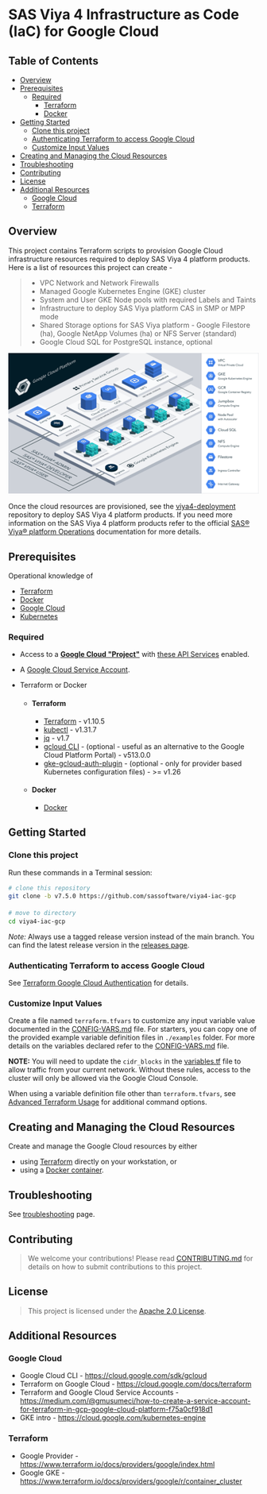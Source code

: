 # SAS Viya 4 Infrastructure as Code (IaC) for Google Cloud

## Table of Contents

- [Overview](#overview)
- [Prerequisites](#prerequisites)
  - [Required](#required)
    - [Terraform](#terraform)
    - [Docker](#docker)
- [Getting Started](#getting-started)
  - [Clone this project](#clone-this-project)
  - [Authenticating Terraform to access Google Cloud](#authenticating-terraform-to-access-google-cloud)
  - [Customize Input Values](#customize-input-values)
- [Creating and Managing the Cloud Resources](#creating-and-managing-the-cloud-resources)
- [Troubleshooting](#troubleshooting)
- [Contributing](#contributing)
- [License](#license)
- [Additional Resources](#additional-resources)
  - [Google Cloud](#google-cloud)
  - [Terraform](#terraform-1)

## Overview

This project contains Terraform scripts to provision Google Cloud infrastructure resources required to deploy SAS Viya 4 platform products. Here is a list of resources this project can create -

  >- VPC Network and Network Firewalls
  >- Managed Google Kubernetes Engine (GKE) cluster
  >- System and User GKE Node pools with required Labels and Taints
  >- Infrastructure to deploy SAS Viya platform CAS in SMP or MPP mode
  >- Shared Storage options for SAS Viya platform -  Google Filestore (ha), Google NetApp Volumes (ha) or NFS Server (standard)
  >- Google Cloud SQL for PostgreSQL instance, optional

[<img src="./docs/images/viya4-iac-gcp-diag.png" alt="Architecture Diagram" width="750"/>](./docs/images/viya4-iac-gcp-diag.png?raw=true)

Once the cloud resources are provisioned, see the [viya4-deployment](https://github.com/sassoftware/viya4-deployment) repository to deploy SAS Viya 4 platform products. If you need more information on the SAS Viya 4 platform products refer to the official [SAS&reg; Viya&reg; platform Operations](https://documentation.sas.com/?cdcId=itopscdc&cdcVersion=default&docsetId=itopswlcm&docsetTarget=home.htm) documentation for more details.

## Prerequisites

Operational knowledge of 
- [Terraform](https://www.terraform.io/intro/index.html)
- [Docker](https://www.docker.com/)
- [Google Cloud](https://cloud.google.com/)
- [Kubernetes](https://kubernetes.io/docs/concepts/)

### Required

- Access to a [**Google Cloud "Project"**](https://cloud.google.com/resource-manager/docs/creating-managing-projects) with [these API Services](docs/user/APIServices.md) enabled. 

- A [Google Cloud Service Account](./docs/user/TerraformGCPAuthentication.md).

- Terraform or Docker
  - #### Terraform
    - [Terraform](https://www.terraform.io/downloads.html) - v1.10.5
    - [kubectl](https://kubernetes.io/docs/tasks/tools/install-kubectl) - v1.31.7
    - [jq](https://stedolan.github.io/jq/) - v1.7
    - [gcloud CLI](https://cloud.google.com/sdk/gcloud) - (optional - useful as an alternative to the Google Cloud Platform Portal) - v513.0.0
    - [gke-gcloud-auth-plugin](https://cloud.google.com/kubernetes-engine/docs/how-to/cluster-access-for-kubectl#install_plugin) - (optional - only for provider based Kubernetes configuration files) - >= v1.26
  - #### Docker
    - [Docker](https://docs.docker.com/get-docker/)

## Getting Started

### Clone this project

Run these commands in a Terminal session:

```bash
# clone this repository
git clone -b v7.5.0 https://github.com/sassoftware/viya4-iac-gcp

# move to directory
cd viya4-iac-gcp

```
*Note:* Always use a tagged release version instead of the main branch. You can find the latest release version in the [releases page](https://github.com/sassoftware/viya4-iac-gcp/releases).

### Authenticating Terraform to access Google Cloud

See [Terraform Google Cloud Authentication](./docs/user/TerraformGCPAuthentication.md) for details.

### Customize Input Values

Create a file named `terraform.tfvars` to customize any input variable value documented in the [CONFIG-VARS.md](docs/CONFIG-VARS.md) file. For starters, you can copy one of the provided example variable definition files in `./examples` folder. For more details on the variables declared refer to the [CONFIG-VARS.md](docs/CONFIG-VARS.md) file.

**NOTE:** You will need to update the `cidr_blocks` in the [variables.tf](variables.tf) file to allow traffic from your current network. Without these rules, access to the cluster will only be allowed via the Google Cloud Console.

When using a variable definition file other than `terraform.tfvars`, see [Advanced Terraform Usage](docs/user/AdvancedTerraformUsage.md) for additional command options.

## Creating and Managing the Cloud Resources

Create and manage the Google Cloud resources by either

- using [Terraform](docs/user/TerraformUsage.md) directly on your workstation, or
- using a [Docker container](docs/user/DockerUsage.md). 


## Troubleshooting

See [troubleshooting](./docs/Troubleshooting.md) page.

## Contributing

> We welcome your contributions! Please read [CONTRIBUTING.md](CONTRIBUTING.md) for details on how to submit contributions to this project. 

## License

> This project is licensed under the [Apache 2.0 License](LICENSE).

## Additional Resources

### Google Cloud

- Google Cloud CLI - https://cloud.google.com/sdk/gcloud
- Terraform on Google Cloud - https://cloud.google.com/docs/terraform
- Terraform and Google Cloud Service Accounts - https://medium.com/@gmusumeci/how-to-create-a-service-account-for-terraform-in-gcp-google-cloud-platform-f75a0cf918d1
- GKE intro - https://cloud.google.com/kubernetes-engine

### Terraform 

- Google Provider - https://www.terraform.io/docs/providers/google/index.html
- Google GKE - https://www.terraform.io/docs/providers/google/r/container_cluster
